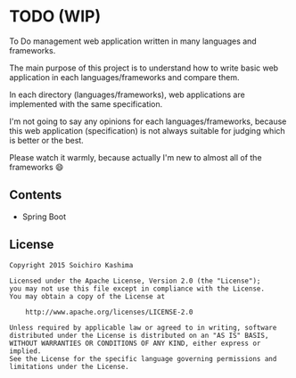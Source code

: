 # TODO (WIP)

To Do management web application written in many languages and frameworks.

The main purpose of this project is to understand how to write basic web application in each languages/frameworks and compare them.

In each directory (languages/frameworks), web applications are implemented with the same specification.

I'm not going to say any opinions for each languages/frameworks, because this web application (specification) is not always suitable for judging which is better or the best.

Please watch it warmly, because actually I'm new to almost all of the frameworks :smile:

## Contents

* Spring Boot

## License

    Copyright 2015 Soichiro Kashima

    Licensed under the Apache License, Version 2.0 (the "License");
    you may not use this file except in compliance with the License.
    You may obtain a copy of the License at

        http://www.apache.org/licenses/LICENSE-2.0

    Unless required by applicable law or agreed to in writing, software
    distributed under the License is distributed on an "AS IS" BASIS,
    WITHOUT WARRANTIES OR CONDITIONS OF ANY KIND, either express or implied.
    See the License for the specific language governing permissions and
    limitations under the License.
